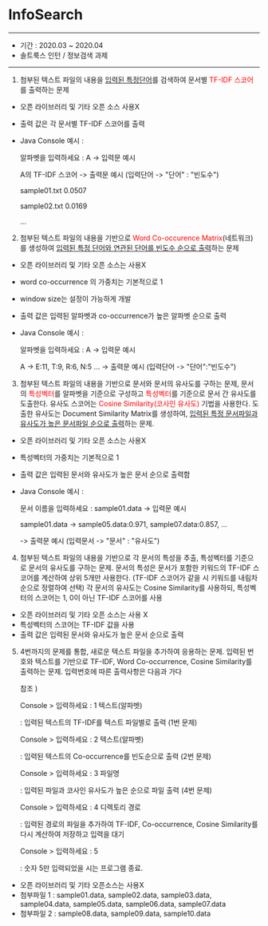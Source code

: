 # InfoSearch

--------------------------------------------------------------------------

- 기간 : 2020.03 ~ 2020.04
- 솔트룩스 인턴 / 정보검색 과제

-----------------------------------------

1.  첨부된 텍스트 파일의 내용을 <u>입력된 특정단어</u>를 검색하여 문서별 <font color = "red">TF-IDF 스코어</font>를 출력하는 문제

- 오픈 라이브러리 및 기타 오픈 소스 사용X

- 출력 값은 각 문서별 TF-IDF 스코어를 출력

- Java Console 예시 :

  알파벳을 입력하세요 : A 							 -> 입력문 예시

  A의 TF-IDF 스코어           							-> 출력문 예시 (입력단어 -> "단어" : "빈도수")

  sample01.txt	0.0507

  sample02.txt	0.0169

  ...



2. 첨부된 텍스트 파일의 내용을 기반으로 <font color = "red">Word Co-occurence Matrix</font>(네트워크)를 생성하여 <u>입력된 특정 단어와 연관된 단어를 빈도수 순으로 출력</u>하는 문제

- 오픈 라이브러리 및 기타 오픈 소스는 사용X

- word co-occurrence 의 가중치는 기본적으로 1

- window size는 설정이 가능하게 개발

- 출력 값은 입력된 알파벳과 co-occurrence가 높은 알파벳 순으로 출력

- Java Console 예시 :

  알파벳을 입력하세요 : A								-> 입력문 예시

  A -> E:11, T:9, R:6, N:5 ...							  -> 출력문 예시 (입력단어 -> "단어":"빈도수")



3. 첨부된 텍스트 파일의 내용을 기반으로 문서와 문서의 유사도를 구하는 문제, 문서의 <font color="red">특성벡터</font>를 알파벳을 기준으로 구성하고 <font color="red">특성벡터</font>를 기준으로 문서 간 유사도를 도출한다. 유사도 스코어는 <font color="red">Cosine Similarity(코사인 유사도)</font> 기법을 사용한다. 도출한 유사도는 Document Similarity Matrix를 생성하여, <u>입력된 특정 문서파일과 유사도가 높은 문서파일 순으로 출력</u>하는 문제.

- 오픈 라이브러리 및 기타 오픈 소스는 사용X

- 특성벡터의 가중치는 기본적으로 1

- 출력 값은 입력된 문서와 유사도가 높은 문서 순으로 출력함

- Java Console 예시 :

  문서 이름을 입력하세요 : sample01.data							->  입력문 예시

  sample01.data  ->  sample05.data:0.971, sample07.data:0.857, ...

  ->  출력문 예시 (입력문서 -> "문서" : "유사도")



4. 첨부된 텍스트 파일의 내용을 기반으로 각 문서의 특성을 추출, 특성벡터를 기준으로 문서의 유사도를 구하는 문제. 문서의 특성은 문서가 포함한 키워드의 TF-IDF 스코어를 계산하여 상위 5개만 사용한다. (TF-IDF 스코어가 같을 시 키워드를 내림차순으로 정렬하여 선택) 각 문서의 유사도는 Cosine Similarity를 사용하되, 특성벡터의 스코어는 1, 0이 아닌 TF-IDF 스코어를 사용

- 오픈 라이브러리 및 기타 오픈 소스는 사용 X
- 특성벡터의 스코어는 TF-IDF 값을 사용
- 출력 값은 입력된 문서와 유사도가 높은 문서 순으로 출력



5. 4번까지의 문제를 통합, 새로운 텍스트 파일을 추가하여 응용하는 문제. 입력된 번호와 텍스트를 기반으로 TF-IDF, Word Co-occurrence, Cosine Similarity를 출력하는 문제. 입력번호에 따른 출력사항은 다음과 가다

   참조 )

   Console > 입력하세요 : 1 텍스트(알파벳)

     :  입력된 텍스트의 TF-IDF를 텍스트 파일별로 출력 (1번 문제)

   Console > 입력하세요 : 2 텍스트(알파벳)

     :  입력된 텍스트의 Co-occurrence를 빈도순으로 출력 (2번 문제)

   Console > 입력하세요 : 3 파일명

     :  입력된 파일과 코사인 유사도가 높은 순으로 파일 출력 (4번 문제)

   Console > 입력하세요 : 4 디렉토리 경로

     :  입력된 경로의 파일을 추가하여 TF-IDF, Co-occurrence, Cosine Similarity를 다시 계산하여 저장하고 입력을 대기

   Console > 입력하세요 : 5

     :  숫자 5만 입력되었을 시는 프로그램 종료.

- 오픈 라이브러리 및 기타 오픈소스는 사용X
- 첨부파일 1 : sample01.data, sample02.data, sample03.data, sample04.data, sample05.data, sample06.data, sample07.data
- 첨부파일 2 : sample08.data, sample09.data, sample10.data
